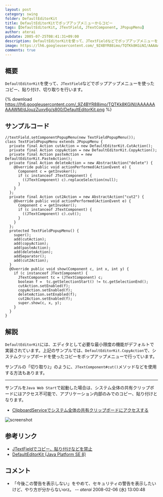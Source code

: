 ```yaml
---
layout: post
category: swing
folder: DefaultEditorKit
title: DefaultEditorKitでポップアップメニューからコピー
tags: [DefaultEditorKit, JTextField, JTextComponent, JPopupMenu]
author: aterai
pubdate: 2005-07-25T08:41:31+09:00
description: DefaultEditorKitを使って、JTextFieldなどでポップアップメニューを使ったコピー、貼り付け、切り取りを行います。
image: https://lh6.googleusercontent.com/_9Z4BYR88imo/TQTKk8KGiNI/AAAAAAAAAWM/dJouzZuxv6g/s800/DefaultEditorKit.png
comments: true
---
```

## 概要
`DefaultEditorKit`を使って、`JTextField`などでポップアップメニューを使ったコピー、貼り付け、切り取りを行います。

{% download https://lh6.googleusercontent.com/_9Z4BYR88imo/TQTKk8KGiNI/AAAAAAAAAWM/dJouzZuxv6g/s800/DefaultEditorKit.png %}

## サンプルコード
<pre class="prettyprint"><code>//textField.setComponentPopupMenu(new TextFieldPopupMenu());
class TextFieldPopupMenu extends JPopupMenu {
  private final Action cutAction = new DefaultEditorKit.CutAction();
  private final Action copyAction = new DefaultEditorKit.CopyAction();
  private final Action pasteAction = new DefaultEditorKit.PasteAction();
  private final Action deleteAction = new AbstractAction("delete") {
    @Override public void actionPerformed(ActionEvent e) {
      Component c = getInvoker();
      if (c instanceof JTextComponent) {
        ((JTextComponent) c).replaceSelection(null);
      }
    }
  };
  private final Action cut2Action = new AbstractAction("cut2") {
    @Override public void actionPerformed(ActionEvent e) {
      Component c = getInvoker();
      if (c instanceof JTextComponent) {
        ((JTextComponent) c).cut();
      }
    }
  };
  protected TextFieldPopupMenu() {
    super();
    add(cutAction);
    add(copyAction);
    add(pasteAction);
    add(deleteAction);
    addSeparator();
    add(cut2Action);
  }
  @Override public void show(Component c, int x, int y) {
    if (c instanceof JTextComponent) {
      JTextComponent tc = (JTextComponent) c;
      boolean f =  tc.getSelectionStart() != tc.getSelectionEnd();
      cutAction.setEnabled(f);
      copyAction.setEnabled(f);
      deleteAction.setEnabled(f);
      cut2Action.setEnabled(f);
      super.show(c, x, y);
    }
  }
}
</code></pre>

## 解説
`DefaultEditorKit`には、エディタとして必要な最小限度の機能がデフォルトで実装されています。上記のサンプルでは、`DefaultEditorKit.CopyAction`で、システムクリップボードを使ったコピーをポップアップメニューで行っています。

サンプルの「切り取り`2`」のように、`JTextComponent#cut()`メソッドなどを使用する方法もあります。

- - - -
サンプルを`Java Web Start`で起動した場合は、システム全体の共有クリップボードにはアクセス不可能で、アプリケーション内部のみでのコピー、貼り付けとなります。

- [ClipboardServiceでシステム全体の共有クリップボードにアクセスする](https://ateraimemo.com/Swing/ClipboardService.html)

<!-- dummy comment line for breaking list -->

![screenshot](https://lh4.googleusercontent.com/_9Z4BYR88imo/TQTKnUb6nqI/AAAAAAAAAWQ/L3ylLdA-GIw/s800/DefaultEditorKit1.png)

## 参考リンク
- [JTextFieldでコピー、貼り付けなどを禁止](https://ateraimemo.com/Swing/ActionMap.html)
- [DefaultEditorKit (Java Platform SE 8)](https://docs.oracle.com/javase/jp/8/docs/api/javax/swing/text/DefaultEditorKit.html)

<!-- dummy comment line for breaking list -->

## コメント
- 「今後この警告を表示しない」をやめて、セキュリティの警告を表示したいけど、やり方が分からないorz。 -- *aterai* 2008-02-06 (水) 13:00:48

<!-- dummy comment line for breaking list -->
